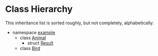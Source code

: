 # Class Hierarchy

This inheritance list is sorted roughly, but not completely, alphabetically:
* namespace [example](example.md)
  * class [Animal](example_Animal.md)
    * struct [Result](example_Animal_Result.md)
  * class [Bird](example_Bird.md)
